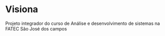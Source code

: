 # Visiona

Projeto integrador do curso de Análise e desenvolvimento de sistemas na FATEC São José dos campos